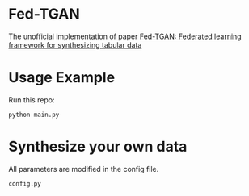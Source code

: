 # Fed-TGAN
The unofficial implementation of paper [Fed-TGAN: Federated learning framework for synthesizing tabular data](https://arxiv.org/pdf/2108.07927.pdf)

# Usage Example

Run this repo:
```
python main.py
```

# Synthesize your own data

All parameters are modified in the config file.
```
config.py
```




